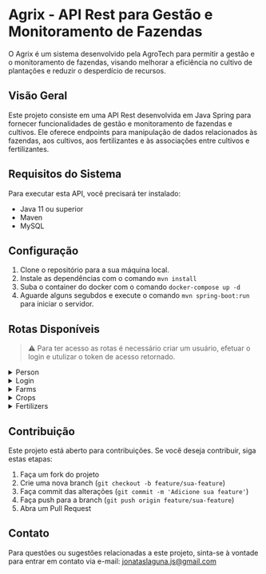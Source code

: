 # Agrix - API Rest para Gestão e Monitoramento de Fazendas

O Agrix é um sistema desenvolvido pela AgroTech para permitir a gestão e o monitoramento de fazendas, visando melhorar a eficiência no cultivo de plantações e reduzir o desperdício de recursos.

## Visão Geral

Este projeto consiste em uma API Rest desenvolvida em Java Spring para fornecer funcionalidades de gestão e monitoramento de fazendas e cultivos. Ele oferece endpoints para manipulação de dados relacionados às fazendas, aos cultivos, aos fertilizantes e às associações entre cultivos e fertilizantes.

## Requisitos do Sistema

Para executar esta API, você precisará ter instalado:

- Java 11 ou superior
- Maven
- MySQL

## Configuração

1. Clone o repositório para a sua máquina local.
2. Instale as dependências com o comando `mvn install`
4. Suba o container do docker com o comando `docker-compose up -d`
5. Aguarde alguns segubdos e execute o comando `mvn spring-boot:run` para iniciar o servidor.

## Rotas Disponíveis

> ⚠️  Para ter acesso as rotas é necessário criar um usuário, efetuar o login e utulizar o token de acesso retornado.

<details>
  
<summary>Person</summary>
  
#### Criar Usuário:

- Endpoint: `POST /persons`
- **Exemplo de requisição:**

  ```json
  {
    "username": "hari_seldon",
    "password": "12069",
    "role": "ADMIN"
  }
  ```
- **Exemplo de resposta:**

   ```json
   {
  	"username": "hari_seldon",
  	"password": "12069",
  	"role": "ADMIN"
   }
   
</details>

<details>
  
<summary>Login</summary>

- Endpoint: `POST /auth/login`
- **Exemplo de requisição:**

  ```json
   {
    "username": "hari_seldon",
    "password": "12069"
   }
  ```
- **Exemplo de resposta:**

  ```json
  {
	"token": "eyJhbGciOiJIUzI1NiIsInR5cCI6IkpXVCJ9.eyJzdWIiOiJoYXJ..."
  }
  ```
  
  
</details>

<details>
<summary>Farms</summary>
  
#### Criar Fazenda:

- Endpoint: `POST /farms`
- **Exemplo de requisição:**
  
  ```json
  {
    "name": "Fazendinha",
    "size": 5
  }
  ```

- **Exemplo de resposta:**

  ```json
  {
    "id": 1,
    "name": "Fazendinha",
    "size": 5
  }

  ```
#### Listar Fazendas:

  - Endpoint: `GET /farms`
  - **Exemplo de resposta:**

    ```json
    [
      {
        "id": 1,
        "name": "Fazendinha",
        "size": 5.0
      },
      {
        "id": 2,
        "name": "Fazenda do Júlio",
        "size": 2.5
      }
    ]
    ```

#### Encontrar Fazenda Por ID:

  - Endpoint: `GET /farms/{id}`
  - **Exemplo de resposta:**

    ```json
    {
      "id": 3,
      "name": "My Cabbages!",
      "size": 3.49
    }
    ```
#### Listar Cultivos de uma Fazenda:

  - Endpoint: `GET /farms/{farmId}/crops`
  - **Exemplo de resposta: (para `/farms/1/crops`)**

    ```json
    [
      {
        "id": 1,
        "name": "Couve-flor",
        "plantedArea": 5.43,
        "plantedDate": "2022-12-05",
        "harvestDate": "2023-06-08",
        "farmId": 1
      },
      {
        "id": 2,
        "name": "Alface",
        "plantedArea": 21.3,
        "plantedDate": "2022-02-15",
        "harvestDate": "2023-02-20",
        "farmId": 1
      }
    ]
    ```
</details>

<details>
<summary>Crops</summary>

#### Criar Cultivo:

  - Endpoint: `POST /farms/{farmId}/crops`
  - **Exemplo de requisição:**

    ```json
    {
      "name": "Couve-flor",
      "plantedArea": 5.43,
      "plantedDate": "2022-12-05",
      "harvestDate": "2023-06-08"
    }
    ```

 - **Exemplo de resposta:**

    ```json
    {
      "id": 1,
      "name": "Couve-flor",
      "plantedArea": 5.43,
      "plantedDate": "2022-12-05",
      "harvestDate": "2023-06-08",
      "farmId": 1
    }
    ```
    
#### Encontrar Cultivo Por ID:

   - Endpoint: `GET /crops/{id}`
   - **Exemplo de resposta: (para `/crops/3`)**

  ```json
    {
      "id": 3,
      "name": "Tomate",
      "plantedArea": 1.9,
      "plantedDate": "2023-05-22",
      "harvestDate": "2024-01-10",
      "farmId": 2
    }
  ```

#### Pesquisar Cultivos por Intervalo de Datas:

  - Endpoint: `GET /crops/search?start={startDate}&end={endDate}`
  - Exemplo de resposta: (para /crops/search?start=2023-01-07&end=2024-01-10)

    ```json
    [
      {
        "id": 1,
        "name": "Couve-flor",
        "plantedArea": 5.43,
        "plantedDate": "2022-02-15",
        "harvestDate": "2023-02-20",
        "farmId": 1
      },
      {
        "id": 3,
        "name": "Tomate",
        "plantedArea": 1.9,
        "plantedDate": "2023-05-22",
        "harvestDate": "2024-01-10",
        "farmId": 2
      }
    ]
    ```
</details>

<details>
<summary>Fertilizers</summary>

#### Criar Fertilizante:

   - Endpoint: `POST /fertilizers`
   - **Exemplo de requisição:**

  ```json
  {
    "name": "Compostagem",
    "brand": "Feita em casa",
    "composition": "Restos de alimentos"
  }
  ```

   - **Exemplo de resposta:**

   ```json
    {
      "id": 1,
      "name": "Compostagem",
      "brand": "Feita em casa",
      "composition": "Restos de alimentos"
    }
   ```

#### Listar Fertilizantes:

  - Endpoint: `GET /fertilizers`
  - **Exemplo de resposta:**

   ```json
    [
      {
        "id": 1,
        "name": "Compostagem",
        "brand": "Feita em casa",
        "composition": "Restos de alimentos"
      },
      {
        "id": 2,
        "name": "Húmus",
        "brand": "Feito pelas minhocas",
        "composition": "Muitos nutrientes"
      }
    [
   ```
</details>

## Contribuição

Este projeto está aberto para contribuições. Se você deseja contribuir, siga estas etapas:

1. Faça um fork do projeto
2. Crie uma nova branch (`git checkout -b feature/sua-feature`)
3. Faça commit das alterações (`git commit -m 'Adicione sua feature'`)
4. Faça push para a branch (`git push origin feature/sua-feature`)
5. Abra um Pull Request

## Contato

Para questões ou sugestões relacionadas a este projeto, sinta-se à vontade para entrar em contato via e-mail: [jonataslaguna.js@gmail.com](mailto:jonataslaguna.js@gmail.com)

